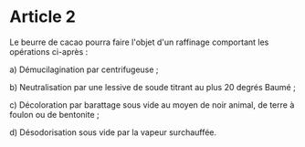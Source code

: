 # Article 2

Le beurre de cacao pourra faire l'objet d'un raffinage comportant les opérations ci-après :

a) Démucilagination par centrifugeuse ;

b) Neutralisation par une lessive de soude titrant au plus 20 degrés Baumé ;

c) Décoloration par barattage sous vide au moyen de noir animal, de terre à foulon ou de bentonite ;

d) Désodorisation sous vide par la vapeur surchauffée.
